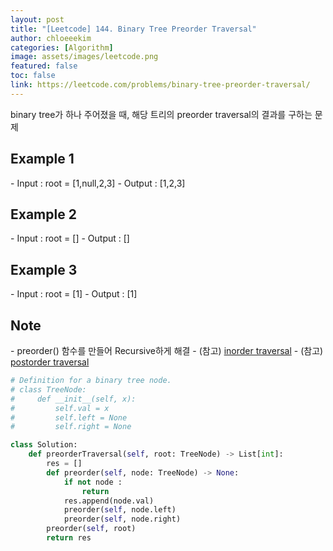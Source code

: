 ```yaml
---
layout: post
title: "[Leetcode] 144. Binary Tree Preorder Traversal"
author: chloeeekim
categories: [Algorithm]
image: assets/images/leetcode.png
featured: false
toc: false
link: https://leetcode.com/problems/binary-tree-preorder-traversal/
---
```


binary tree가 하나 주어졌을 때, 해당 트리의 preorder traversal의 결과를 구하는 문제

<h2>Example 1</h2>
- Input : root = [1,null,2,3]
- Output : [1,2,3]

<h2>Example 2</h2>
- Input : root = []
- Output : []

<h2>Example 3</h2>
- Input : root = [1]
- Output : [1]

<h2>Note</h2>
- preorder() 함수를 만들어 Recursive하게 해결
- (참고) <a href="https://chloeeekim.github.io/binary-tree-inorder-traversal/" target="_blank">inorder traversal</a>
- (참고) <a href="https://chloeeekim.github.io/binary-tree-postorder-traversal/" target="_blank">postorder traversal</a>

```python
# Definition for a binary tree node.
# class TreeNode:
#     def __init__(self, x):
#         self.val = x
#         self.left = None
#         self.right = None

class Solution:
    def preorderTraversal(self, root: TreeNode) -> List[int]:
        res = []
        def preorder(self, node: TreeNode) -> None:
            if not node :
                return            
            res.append(node.val)
            preorder(self, node.left)
            preorder(self, node.right)
        preorder(self, root)
        return res
```
